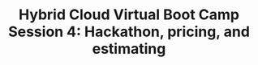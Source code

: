 ---
state: Virtual
region: Virtual
title: "Hybrid Cloud Virtual Boot Camp Session 4: Hackathon, pricing, and estimating"
event_url: https://msuspartner.eventbuilder.com/event?eventid=o2x2y6&source=VBC
start_date: 2019-03-27
cost: FREE for MPN Members
topics: [ cloud, azure ]
---